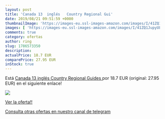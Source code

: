 ```yaml
---
layout: post
title: 'Canada 13  inglés   Country Regional Gui'
date: 2019/08/21 09:51:59 +0000
thumbnailImage: 'https://images-eu.ssl-images-amazon.com/images/I/41ZQ1JupyUL._SL200_.jpg'
images: [ 'https://images-eu.ssl-images-amazon.com/images/I/41ZQ1JupyUL._SL200_.jpg' ]
comments: true
category: ofertas
author: ring
slug: 1786573350
description:
actualPrice: 18.7 EUR
comparePrice: 27.95 EUR
inStock: true
---
```


Está [Canada 13  inglés   Country Regional Guides ](https://www.amazon.com/dp/1786573350/?tag=redken08-20) por 18.7 EUR (original: 27.95 EUR) en el siguiente enlace!

[![](https://images-eu.ssl-images-amazon.com/images/I/41ZQ1JupyUL._SL200_.jpg)](https://www.amazon.com/dp/1786573350/?tag=redken08-20)

[Ver la oferta!!](https://www.amazon.com/dp/1786573350/?tag=redken08-20)

[Consulta otras ofertas en nuestro canal de telegram](https://t.me/s/ofertas25)
